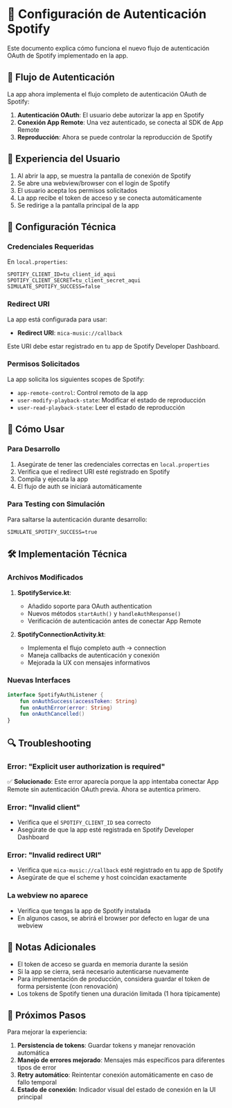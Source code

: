 # 🎵 Configuración de Autenticación Spotify

Este documento explica cómo funciona el nuevo flujo de autenticación OAuth de Spotify implementado en la app.

## 🔄 Flujo de Autenticación

La app ahora implementa el flujo completo de autenticación OAuth de Spotify:

1. **Autenticación OAuth**: El usuario debe autorizar la app en Spotify
2. **Conexión App Remote**: Una vez autenticado, se conecta al SDK de App Remote
3. **Reproducción**: Ahora se puede controlar la reproducción de Spotify

## 📱 Experiencia del Usuario

1. Al abrir la app, se muestra la pantalla de conexión de Spotify
2. Se abre una webview/browser con el login de Spotify
3. El usuario acepta los permisos solicitados
4. La app recibe el token de acceso y se conecta automáticamente
5. Se redirige a la pantalla principal de la app

## 🔧 Configuración Técnica

### Credenciales Requeridas

En `local.properties`:
```properties
SPOTIFY_CLIENT_ID=tu_client_id_aqui
SPOTIFY_CLIENT_SECRET=tu_client_secret_aqui
SIMULATE_SPOTIFY_SUCCESS=false
```

### Redirect URI

La app está configurada para usar:
- **Redirect URI**: `mica-music://callback`

Este URI debe estar registrado en tu app de Spotify Developer Dashboard.

### Permisos Solicitados

La app solicita los siguientes scopes de Spotify:
- `app-remote-control`: Control remoto de la app
- `user-modify-playback-state`: Modificar el estado de reproducción
- `user-read-playback-state`: Leer el estado de reproducción

## 🚀 Cómo Usar

### Para Desarrollo
1. Asegúrate de tener las credenciales correctas en `local.properties`
2. Verifica que el redirect URI esté registrado en Spotify
3. Compila y ejecuta la app
4. El flujo de auth se iniciará automáticamente

### Para Testing con Simulación
Para saltarse la autenticación durante desarrollo:
```properties
SIMULATE_SPOTIFY_SUCCESS=true
```

## 🛠️ Implementación Técnica

### Archivos Modificados

1. **SpotifyService.kt**: 
   - Añadido soporte para OAuth authentication
   - Nuevos métodos `startAuth()` y `handleAuthResponse()`
   - Verificación de autenticación antes de conectar App Remote

2. **SpotifyConnectionActivity.kt**:
   - Implementa el flujo completo auth → connection
   - Maneja callbacks de autenticación y conexión
   - Mejorada la UX con mensajes informativos

### Nuevas Interfaces

```kotlin
interface SpotifyAuthListener {
    fun onAuthSuccess(accessToken: String)
    fun onAuthError(error: String)
    fun onAuthCancelled()
}
```

## 🔍 Troubleshooting

### Error: "Explicit user authorization is required"
✅ **Solucionado**: Este error aparecía porque la app intentaba conectar App Remote sin autenticación OAuth previa. Ahora se autentica primero.

### Error: "Invalid client"
- Verifica que el `SPOTIFY_CLIENT_ID` sea correcto
- Asegúrate de que la app esté registrada en Spotify Developer Dashboard

### Error: "Invalid redirect URI"
- Verifica que `mica-music://callback` esté registrado en tu app de Spotify
- Asegúrate de que el scheme y host coincidan exactamente

### La webview no aparece
- Verifica que tengas la app de Spotify instalada
- En algunos casos, se abrirá el browser por defecto en lugar de una webview

## 📝 Notas Adicionales

- El token de acceso se guarda en memoria durante la sesión
- Si la app se cierra, será necesario autenticarse nuevamente
- Para implementación de producción, considera guardar el token de forma persistente (con renovación)
- Los tokens de Spotify tienen una duración limitada (1 hora típicamente)

## 🎯 Próximos Pasos

Para mejorar la experiencia:
1. **Persistencia de tokens**: Guardar tokens y manejar renovación automática
2. **Manejo de errores mejorado**: Mensajes más específicos para diferentes tipos de error
3. **Retry automático**: Reintentar conexión automáticamente en caso de fallo temporal
4. **Estado de conexión**: Indicador visual del estado de conexión en la UI principal
